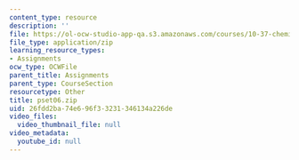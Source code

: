 ```yaml
---
content_type: resource
description: ''
file: https://ol-ocw-studio-app-qa.s3.amazonaws.com/courses/10-37-chemical-and-biological-reaction-engineering-spring-2007/26fdd2ba74e696f33231346134a226de_pset06.zip
file_type: application/zip
learning_resource_types:
- Assignments
ocw_type: OCWFile
parent_title: Assignments
parent_type: CourseSection
resourcetype: Other
title: pset06.zip
uid: 26fdd2ba-74e6-96f3-3231-346134a226de
video_files:
  video_thumbnail_file: null
video_metadata:
  youtube_id: null
---
```

